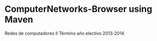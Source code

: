 ComputerNetworks-Browser using Maven
====================================

Redes de computadores II Término año electivo 2013-2014
